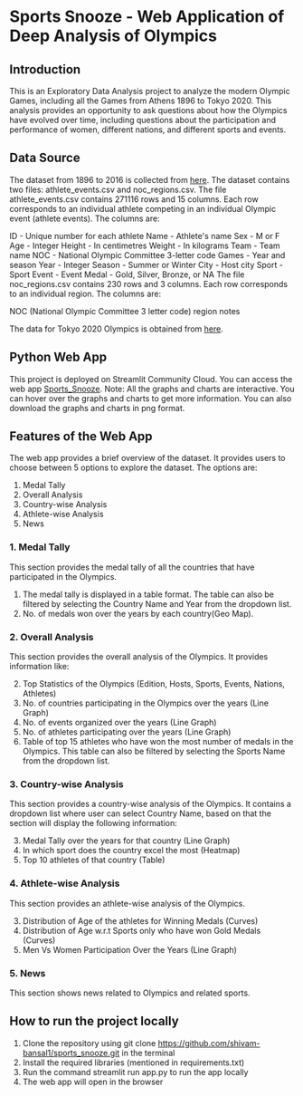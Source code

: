 # Sports Snooze - Web Application of Deep Analysis of Olympics
## Introduction
This is an Exploratory Data Analysis project to analyze the modern Olympic Games, including all the Games from Athens 1896 to Tokyo 2020. This analysis provides an opportunity to ask questions about how the Olympics have evolved over time, including questions about the participation and performance of women, different nations, and different sports and events.

## Data Source
The dataset from 1896 to 2016 is collected from [here](https://www.kaggle.com/datasets/heesoo37/120-years-of-olympic-history-athletes-and-results). The dataset contains two files: athlete_events.csv and noc_regions.csv.
The file athlete_events.csv contains 271116 rows and 15 columns. Each row corresponds to an individual athlete competing in an individual Olympic event (athlete events). The columns are:

ID - Unique number for each athlete
Name - Athlete's name
Sex - M or F
Age - Integer
Height - In centimetres
Weight - In kilograms
Team - Team name
NOC - National Olympic Committee 3-letter code
Games - Year and season
Year - Integer
Season - Summer or Winter
City - Host city
Sport - Sport
Event - Event
Medal - Gold, Silver, Bronze, or NA
The file noc_regions.csv contains 230 rows and 3 columns. Each row corresponds to an individual region. The columns are:

NOC (National Olympic Committee 3 letter code)
region
notes

The data for Tokyo 2020 Olympics is obtained from [here](https://www.kaggle.com/datasets/fearsomejockey/olympics-dataset-2020-tokyo-dataset).

## Python Web App
This project is deployed on Streamlit Community Cloud. You can access the web app [Sports_Snooze](https://shivam-bansal1-sports-snooze-app-3tyvgn.streamlit.app/).
Note: All the graphs and charts are interactive. You can hover over the graphs and charts to get more information. You can also download the graphs and charts in png format.


## Features of the Web App
The web app provides a brief overview of the dataset. It provides users to choose between 5 options to explore the dataset. The options are:

1. Medal Tally
1. Overall Analysis
1. Country-wise Analysis
1. Athlete-wise Analysis
1. News

### 1. Medal Tally
This section provides the medal tally of all the countries that have participated in the Olympics. 
1. The medal tally is displayed in a table format. The table can also be filtered by selecting the Country Name and Year from the dropdown list.
1. No. of medals won over the years by each country(Geo Map).

### 2. Overall Analysis
This section provides the overall analysis of the Olympics. It provides information like:

2. Top Statistics of the Olympics (Edition, Hosts, Sports, Events, Nations, Athletes)
2. No. of countries participating in the Olympics over the years (Line Graph)
2. No. of events organized over the years (Line Graph)
2. No. of athletes participating over the years (Line Graph)
2. Table of top 15 athletes who have won the most number of medals in the Olympics. This table can also be filtered by selecting the Sports Name from the dropdown list.

### 3. Country-wise Analysis
This section provides a country-wise analysis of the Olympics. It contains a dropdown list where user can select Country Name, based on that the section will display the following information:

3. Medal Tally over the years for that country (Line Graph)
3. In which sport does the country excel the most (Heatmap)
3. Top 10 athletes of that country (Table)

### 4. Athlete-wise Analysis
This section provides an athlete-wise analysis of the Olympics.

3. Distribution of Age of the athletes for Winning Medals (Curves)
3. Distribution of Age w.r.t Sports only who have won Gold Medals (Curves)
3. Men Vs Women Participation Over the Years (Line Graph)

### 5. News
This section shows news related to Olympics and related sports.

## How to run the project locally
1. Clone the repository using git clone https://github.com/shivam-bansal1/sports_snooze.git in the terminal
1. Install the required libraries (mentioned in requirements.txt)
1. Run the command streamlit run app.py to run the app locally
1. The web app will open in the browser
